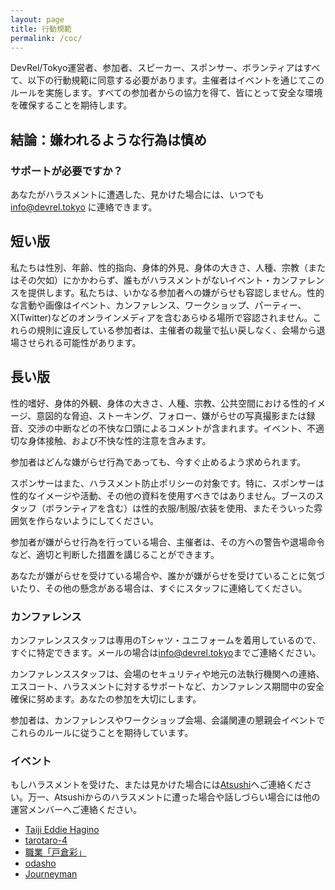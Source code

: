 ```yaml
---
layout: page
title: 行動規範
permalink: /coc/
---
```


DevRel/Tokyo運営者、参加者、スピーカー、スポンサー、ボランティアはすべて、以下の行動規範に同意する必要があります。主催者はイベントを通じてこのルールを実施します。すべての参加者からの協力を得て、皆にとって安全な環境を確保することを期待します。

## 結論：嫌われるような行為は慎め

### サポートが必要ですか？

あなたがハラスメントに遭遇した、見かけた場合には、いつでも <a href="mailto:info@devrel.tokyo">info@devrel.tokyo</a> に連絡できます。

## 短い版

私たちは性別、年齢、性的指向、身体的外見、身体の大きさ、人種、宗教（またはその欠如）にかかわらず、誰もがハラスメントがないイベント・カンファレンスを提供します。私たちは、いかなる参加者への嫌がらせも容認しません。性的な言動や画像はイベント、カンファレンス、ワークショップ、パーティー、X(Twitter)などのオンラインメディアを含むあらゆる場所で容認されません。これらの規則に違反している参加者は、主催者の裁量で払い戻しなく、会場から退場させられる可能性があります。

## 長い版

性的嗜好、身体的外観、身体の大きさ、人種、宗教、公共空間における性的イメージ、意図的な脅迫、ストーキング、フォロー、嫌がらせの写真撮影または録音、交渉の中断などの不快な口頭によるコメントが含まれます。イベント、不適切な身体接触、および不快な性的注意を含みます。

参加者はどんな嫌がらせ行為であっても、今すぐ止めるよう求められます。

スポンサーはまた、ハラスメント防止ポリシーの対象です。特に、スポンサーは性的なイメージや活動、その他の資料を使用すべきではありません。ブースのスタッフ（ボランティアを含む）は性的衣服/制服/衣装を使用、またそういった雰囲気を作らないようにしてください。

参加者が嫌がらせ行為を行っている場合、主催者は、その方への警告や退場命令など、適切と判断した措置を講じることができます。

あなたが嫌がらせを受けている場合や、誰かが嫌がらせを受けていることに気づいたり、その他の懸念がある場合は、すぐにスタッフに連絡してください。

### カンファレンス

カンファレンススタッフは専用のTシャツ・ユニフォームを着用しているので、すぐに特定できます。メールの場合は<a href="mailto:info@devrel.tokyo">info@devrel.tokyo</a>までご連絡ください。

カンファレンススタッフは、会場のセキュリティや地元の法執行機関への連絡、エスコート、ハラスメントに対するサポートなど、カンファレンス期間中の安全確保に努めます。あなたの参加を大切にします。

参加者は、カンファレンスやワークショップ会場、会議関連の懇親会イベントでこれらのルールに従うことを期待しています。

### イベント

もしハラスメントを受けた、または見かけた場合には[Atsushi](https://twitter.com/goofmint)へご連絡ください。万一、Atsushiからのハラスメントに遭った場合や話しづらい場合には他の運営メンバーへご連絡ください。

- [Taiji Eddie Hagino](https://twitter.com/taiponrock)
- [tarotaro-4](https://twitter.com/tarotaro4)
- [職業「戸倉彩」](https://twitter.com/ayatokura)
- [odasho](https://twitter.com/odashoDotCom)
- [Journeyman](https://twitter.com/beajourneyman)
